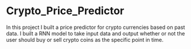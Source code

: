 # Crypto_Price_Predictor

In this project I built a price predictor for crypto currencies based on past data. I built a RNN model to take input data and output whether or not the user should buy or sell crypto coins as the specific point in time.

